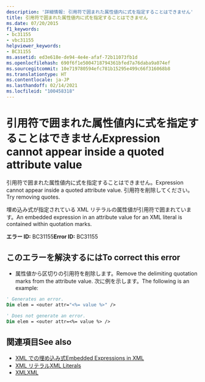 ```yaml
---
description: '詳細情報: 引用符で囲まれた属性値内に式を指定することはできません'
title: 引用符で囲まれた属性値内に式を指定することはできません
ms.date: 07/20/2015
f1_keywords:
- bc31155
- vbc31155
helpviewer_keywords:
- BC31155
ms.assetid: ed3e618e-de94-4e4e-afaf-72b11073fb1d
ms.openlocfilehash: 690f6f1e5004718794361bfed7a76daba9a074ef
ms.sourcegitcommit: 10e719780594efc781b15295e499c66f316068b8
ms.translationtype: HT
ms.contentlocale: ja-JP
ms.lasthandoff: 02/14/2021
ms.locfileid: "100458318"
---
```

# <a name="expression-cannot-appear-inside-a-quoted-attribute-value"></a><span data-ttu-id="3a9c4-103">引用符で囲まれた属性値内に式を指定することはできません</span><span class="sxs-lookup"><span data-stu-id="3a9c4-103">Expression cannot appear inside a quoted attribute value</span></span>

<span data-ttu-id="3a9c4-104">引用符で囲まれた属性値内に式を指定することはできません。</span><span class="sxs-lookup"><span data-stu-id="3a9c4-104">Expression cannot appear inside a quoted attribute value.</span></span> <span data-ttu-id="3a9c4-105">引用符を削除してください。</span><span class="sxs-lookup"><span data-stu-id="3a9c4-105">Try removing quotes.</span></span>  
  
 <span data-ttu-id="3a9c4-106">埋め込み式が指定されている XML リテラルの属性値が引用符で囲まれています。</span><span class="sxs-lookup"><span data-stu-id="3a9c4-106">An embedded expression in an attribute value for an XML literal is contained within quotation marks.</span></span>  
  
 <span data-ttu-id="3a9c4-107">**エラー ID:** BC31155</span><span class="sxs-lookup"><span data-stu-id="3a9c4-107">**Error ID:** BC31155</span></span>  
  
## <a name="to-correct-this-error"></a><span data-ttu-id="3a9c4-108">このエラーを解決するには</span><span class="sxs-lookup"><span data-stu-id="3a9c4-108">To correct this error</span></span>  
  
- <span data-ttu-id="3a9c4-109">属性値から区切りの引用符を削除します。</span><span class="sxs-lookup"><span data-stu-id="3a9c4-109">Remove the delimiting quotation marks from the attribute value.</span></span> <span data-ttu-id="3a9c4-110">次に例を示します。</span><span class="sxs-lookup"><span data-stu-id="3a9c4-110">The following is an example:</span></span>  
  
```vb  
' Generates an error.  
Dim elem = <outer attr="<%= value %>" />  
  
' Does not generate an error.  
Dim elem = <outer attr=<%= value %> />  
```  
  
## <a name="see-also"></a><span data-ttu-id="3a9c4-111">関連項目</span><span class="sxs-lookup"><span data-stu-id="3a9c4-111">See also</span></span>

- [<span data-ttu-id="3a9c4-112">XML での埋め込み式</span><span class="sxs-lookup"><span data-stu-id="3a9c4-112">Embedded Expressions in XML</span></span>](../programming-guide/language-features/xml/embedded-expressions-in-xml.md)
- [<span data-ttu-id="3a9c4-113">XML リテラル</span><span class="sxs-lookup"><span data-stu-id="3a9c4-113">XML Literals</span></span>](../language-reference/xml-literals/index.md)
- [<span data-ttu-id="3a9c4-114">XML</span><span class="sxs-lookup"><span data-stu-id="3a9c4-114">XML</span></span>](../programming-guide/language-features/xml/index.md)
